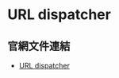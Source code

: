 # URL dispatcher

## 官網文件連結

* [URL dispatcher](https://docs.djangoproject.com/en/4.2/topics/http/urls/)